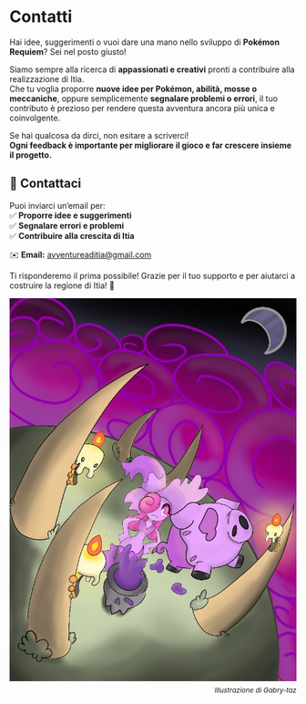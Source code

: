 # Contatti

Hai idee, suggerimenti o vuoi dare una mano nello sviluppo di **Pokémon Requiem**? Sei nel posto giusto! <br />

Siamo sempre alla ricerca di **appassionati e creativi** pronti a contribuire alla realizzazione di Itia. <br />
Che tu voglia proporre **nuove idee per Pokémon, abilità, mosse o meccaniche**, oppure semplicemente **segnalare problemi o errori**, il tuo contributo è prezioso per rendere questa avventura ancora più unica e coinvolgente. <br />

Se hai qualcosa da dirci, non esitare a scriverci! <br />
**Ogni feedback è importante per migliorare il gioco e far crescere insieme il progetto.** <br />

## 📩 Contattaci  
Puoi inviarci un’email per: <br />
✅ **Proporre idee e suggerimenti** <br />
✅ **Segnalare errori e problemi** <br />
✅ **Contribuire alla crescita di Itia** <br />

✉️ **Email:** [avventureaditia@gmail.com](mailto:avventureaditia@gmail.com)  <br />

Ti risponderemo il prima possibile! Grazie per il tuo supporto e per aiutarci a costruire la regione di Itia! 💙

<div style="text-align: center;">
  <img alt="Gabry-taz" src="img/home/gabry-taz.png">
  <p style="font-size: 12px; text-align: right; margin-top: 5px;"><em>Illustrazione di Gabry-taz</em></p>
</div>
